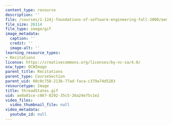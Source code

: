 ```yaml
---
content_type: resource
description: ''
file: /courses/1-124j-foundations-of-software-engineering-fall-2000/ae8a01cec067829235c526a24e75c1e2_threadStates.gif
file_size: 26114
file_type: image/gif
image_metadata:
  caption: ''
  credit: ''
  image-alt: ''
learning_resource_types:
- Recitations
license: https://creativecommons.org/licenses/by-nc-sa/4.0/
ocw_type: OCWImage
parent_title: Recitations
parent_type: CourseSection
parent_uid: 08c0c758-213b-77ad-faca-c379a74d5283
resourcetype: Image
title: threadStates.gif
uid: ae8a01ce-c067-8292-35c5-26a24e75c1e2
video_files:
  video_thumbnail_file: null
video_metadata:
  youtube_id: null
---
```

